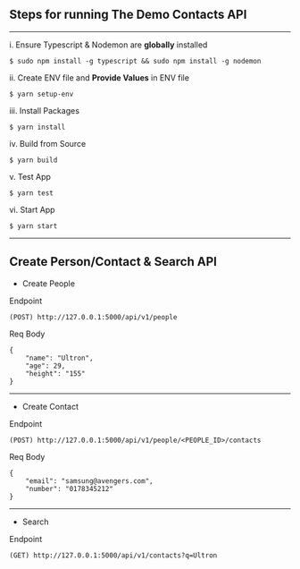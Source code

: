 <h2>Steps for running The Demo Contacts API</h2>

------
i. Ensure Typescript & Nodemon are <strong>globally</strong> installed
```
$ sudo npm install -g typescript && sudo npm install -g nodemon
```

ii. Create ENV file and <strong>Provide Values</strong> in ENV file
```
$ yarn setup-env
```

iii. Install Packages
```
$ yarn install
```

iv. Build from Source
```
$ yarn build
```

v. Test App
```
$ yarn test
```

vi. Start App
```
$ yarn start
```

------

<h2>Create Person/Contact & Search API</h2>

- Create People

Endpoint
```
(POST) http://127.0.0.1:5000/api/v1/people
```

Req Body
```
{
	"name": "Ultron",
	"age": 29,
	"height": "155"
}
```
---
- Create Contact

Endpoint
```
(POST) http://127.0.0.1:5000/api/v1/people/<PEOPLE_ID>/contacts
```

Req Body
```
{
	"email": "samsung@avengers.com",
	"number": "0178345212"
}
```

____

- Search

Endpoint
```
(GET) http://127.0.0.1:5000/api/v1/contacts?q=Ultron
```


